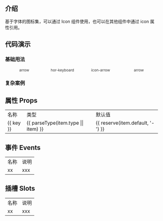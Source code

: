 
## 介绍

基于字体的图标集，可以通过 Icon 组件使用，也可以在其他组件中通过 icon 属性引用。



## 代码演示

### 基础用法

<div class="demo-section">
  <div>
    <hor-icon name="arrow"/>
    <span>arrow</span>
  </div>
  <div>
    <hor-icon name="hor-keyboard"/>
    <span>hor-keyboard</span>
  </div>
  <div>
    <hor-icon name="icon-arrow"/>
    <span>icon-arrow</span>
  </div>
  <div>
    <hor-icon name="arrow"/>
    <span>arrow</span>
  </div>
</div>


### 复杂案例

<div>
  <hor-cell label="查看复杂案例" clickable arrow @click="$router.push('/widgets/hor-icon/index.vue')"/>
</div>




## 属性 Props

<table>
  <tr>
    <td>名称</td>
    <td>类型</td>
    <td>默认值</td>
  </tr>
  <tr v-for="(item, key) in horIconProps" :key="key">
    <td>{{ key }}</td>
    <td>{{ parseType(item.type || item) }}</td>
    <td>{{ reserve(item.default, '-') }}</td>
  </tr>
</table>



## 事件 Events

<table>
  <tr>
    <td>名称</td>
    <td>说明</td>
  </tr>
  <tr>
    <td>xx</td>
    <td>xxx</td>
  </tr>
</table>



## 插槽 Slots

<table>
  <tr>
    <td>名称</td>
    <td>说明</td>
  </tr>
  <tr>
    <td>xx</td>
    <td>xxx</td>
  </tr>
</table>


<script setup lang="ts">
  import { reserve } from '@daysnap/horn-shared'
  import { HorCell } from '../hor-cell'
  import { HorIcon, horIconProps } from './index'
  import { parseType } from '../utils'
</script>


<style lang="scss" scoped>
  .demo-section{
    display: flex;
    align-items: center;
    flex-wrap: wrap;
    color: #333;
    div{
      width: 25%;
      display: flex;
      align-items: center;
      flex-direction: column;
      font-size: 24px;
    }
    span{
      margin-top: 10px;
      font-size: 12px;
    }
  }
</style>
